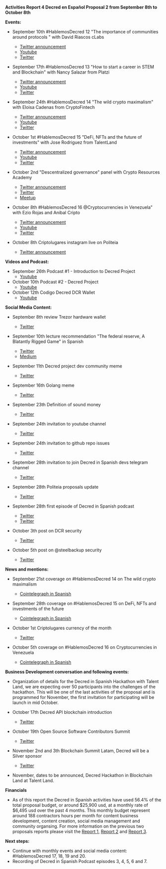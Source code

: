 **Activities Report 4 Decred en Español Proposal 2 from September 8th to October 8th**

**Events:**

-  September 10th #HablemosDecred 12 "The importance of communities around protocols " with David Riascos cLabs 
    - [Twitter announcement](https://twitter.com/Decred_ES/status/1304153821631791104) 
    - [Youtube](https://youtu.be/QC5_1PqJb_4)
    - [Twitter](https://twitter.com/Decred_ES/status/1303442515585101824)
    
-  September 17th #HablemosDecred 13 "How to start a career in STEM and Blockchain" with Nancy Salazar from Platzi
    - [Twitter announcement](https://twitter.com/Decred_ES/status/1305595709257846785)
    - [Youtube](https://youtu.be/f_ppC-GVDk8)
    - [Twitter](https://twitter.com/Decred_ES/status/1306401184413102082)
  
-  September 24th #HablemosDecred 14 "The wild crypto maximalism" with Eloisa Cadenas from CryptoFintech
    - [Twitter announcement](https://twitter.com/Decred_ES/status/1308582624772927494)
    - [Youtube](https://youtu.be/EGaMhQX3Wd4)
    - [Twitter](https://twitter.com/Decred_ES/status/1308958448713859082)

-  October 1st #HablemosDecred 15 "DeFi, NFTs and the future of investments" with Jose Rodriguez from TalentLand
    - [Twitter announcement](https://twitter.com/Decred_ES/status/1310685771884625920)
    - [Youtube](https://www.youtube.com/watch?v=wkT01O_mRZk)
    - [Twitter](https://twitter.com/Decred_ES/status/1311018033247387650)

-  October 2nd "Descentralized governance" panel with Crypto Resources Academy 
    - [Twitter announcement](https://twitter.com/Decred_ES/status/1310961312105672705)
    - [Twitter](https://twitter.com/Decred_ES/status/1312150389160988673) 
    - [Meetup](https://www.meetup.com/es/Crypto-Resources/events/273511090/?isFirstPublish=true) 

-  October 8th #HablemosDecred 16 @Cryptocurrencies in Venezuela" with Ezio Rojas and Anibal Cripto
    - [Twitter announcement](https://twitter.com/Decred_ES/status/1313526622927171585)
    - [Youtube](https://www.youtube.com/watch?v=xxNFxZJuOwA)
    - [Twitter](https://twitter.com/Decred_ES/status/1314347838348972033)

-  October 8th Criptolugares instagram live on Politeia 
    - [Twitter announcement](https://twitter.com/Decred_ES/status/1313869491160444929)
 

**Videos and Podcast:**

- September 26th Podcast #1 - Introduction to Decred Project
  - [Youtube](https://www.youtube.com/watch?v=BGuV7AGeWAE)
- October 10th Podcast #2 - Decred Project
  - [Youtube](https://youtu.be/LfTigtRsmDA)
- October 12th Codigo Decred DCR Wallet
  - [Youtube](https://youtu.be/S2SeVZqnO9A)

**Social Media Content:**

-   September 8th review Trezor hardware wallet
    - [Twitter](https://twitter.com/Decred_ES/status/1303427967201181703)

-   September 10th lecture recommendation "The federal reserve, A Blatantly Rigged Game" in Spanish 
    - [Twitter](https://twitter.com/Decred_ES/status/1303927610263638017) 
    - [Medium](https://medium.com/decred-es/la-reserva-federal-un-sistema-realmente-manipulado-d40dedcc619b) 

-   September 11th Decred project dev community meme
    - [Twitter](https://twitter.com/Decred_ES/status/1304527836565381120) 

-   September 16th Golang meme
    - [Twitter](https://twitter.com/Decred_ES/status/1306677059201183744) 

-   September 23th Definition of sound money 
    - [Twitter](https://twitter.com/Decred_ES/status/1308882222934564867) 

-   September 24th invitation to youtube channel
    - [Twitter](https://twitter.com/Decred_ES/status/1309160777404874758)

-   September 24th invitation to github repo issues 
    - [Twitter](https://twitter.com/Decred_ES/status/1309220480390492172) 
    
-   September 28th invitation to join Decred in Spanish devs telegram channel
    - [Twitter](https://twitter.com/Decred_ES/status/1310602565218902016) 
    
-   September 28th Politeia proposals update 
    - [Twitter](https://twitter.com/Decred_ES/status/1310601982567219201) 
    
-   September 28th first episode of Decred in Spanish podcast 
    - [Twitter](https://twitter.com/Decred_ES/status/1310654270056923136) 
    - [Twitter](https://twitter.com/Decred_ES/status/1310055071200292869)

-   October 3th post on DCR security 
    - [Twitter](https://twitter.com/Decred_ES/status/1312467521686044673)
    
-   October 5th post on @steelbackup security 
    - [Twitter](https://twitter.com/Decred_ES/status/1313192687722520577)

**News and mentions:**

-  September 21st coverage on #HablemosDecred 14 on The wild crypto maximalism 
    - [Cointelegraph in Spanish](https://es.cointelegraph.com/news/virtual-talk-where-does-the-concept-of-maximalist-come-from)

-  September 28th coverage on #HablemosDecred 15 on DeFi, NFTs and investments of the future
    - [Cointelegraph in Spanish](https://es.cointelegraph.com/news/there-will-be-a-new-edition-of-lets-talk-decred-about-defi-nfts-and-the-future-of-investments)
    
-  October 1st Criptolugares currency of the month 
    - [Twitter](https://twitter.com/criptolugares/status/1311680366328111105)
    
-  October 5th coverage on #HablemosDecred 16 on Cryptocurrencies in Venezuela 
    - [Cointelegraph in Spanish](https://es.cointelegraph.com/news/the-next-meeting-of-lets-talk-decred-will-be-about-cryptocurrencies-in-venezuela)


**Business Development conversation and following events:**

- Organization of details for the Decred in Spanish Hackathon with Talent Land, we are expecting over 50 participants into the challenges of the hackathon. This will be one of the last activities of the proposal and is programmed for November, the first invitation for participating will be launch in mid October. 
    
-   October 17th Decred API blockchain introduction 
    - [Twitter](https://twitter.com/Decred_ES/status/1314031872658333698)
    
-   October 19th Open Source Software Contributors Summit 
    - [Twitter](https://twitter.com/Decred_ES/status/1314339020684525568)
    
-   November 2nd and 3th Blockchain Summit Latam, Decred will be a Silver sponsor 
    - [Twitter](https://twitter.com/BlockSummitLA/status/1313302075879677952)
- November, dates to be announced, Decred Hackathon in Blockchain Land at Talent Land.

**Financials**

- As of this report the Decred in Spanish activities have used 56.4% of the total proposal budget, or around $25,900 usd, at a monthly rate of $6,495 usd over the past 4 months. This monthly budget represent around 188 contractors hours per month for content business development, content creation, social media management and community organsing. For more information on the previous two proposals reports please visit the [Report 1](https://www.reddit.com/r/decred/comments/hn4sve/activities_report_decred_en_espa%C3%B1ol_proposal_2/), [Report 2](https://www.reddit.com/r/decred/comments/i7ue8h/activities_report_decred_en_espa%C3%B1ol_proposal_2/) and [Report 3](https://www.reddit.com/r/decred/comments/ip0uke/activities_report_3_decred_en_espa%C3%B1ol_proposal_2/). 

**Next steps:**

- Continue with monthly events and social media content: #HablemosDecred 17, 18, 19 and 20.
- Recording of Decred in Spanish Podcast episodes 3, 4, 5, 6 and 7.

